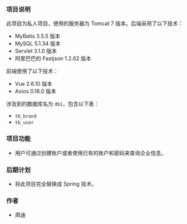 ### 项目说明

此项目为私人项目，使用的服务器为 Tomcat 7 版本。后端采用了以下技术：

- MyBatis 3.5.5 版本
- MySQL 5.1.34 版本
- Servlet 3.1.0 版本
- 阿里巴巴的 Fastjson 1.2.62 版本

前端使用了以下技术：

- Vue 2.6.10 版本
- Axios 0.18.0 版本

涉及到的数据库名为 `db1`，包含以下表：

- `tb_brand`
- `tb_user`

### 项目功能

- 用户可通过创建账户或者使用已有的账户和密码来查询企业信息。

### 后期计划

- 将此项目完全替换成 Spring 技术。

### 作者

- 周迪
